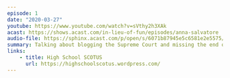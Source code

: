 ```yaml
---
episode: 1
date: "2020-03-27"
youtube: https://www.youtube.com/watch?v=sVthy2h3XAk
acast: https://shows.acast.com/in-lieu-of-fun/episodes/anna-salvatore
audio-file: https://sphinx.acast.com/p/open/s/6071b87945e5c6581e2e5575/e/607433a01d18210f7a9f0bbe/media.mp3
summary: Talking about blogging the Supreme Court and missing the end of senior year
links:
    - title: High School SCOTUS
      url: https://highschoolscotus.wordpress.com/
---
```

